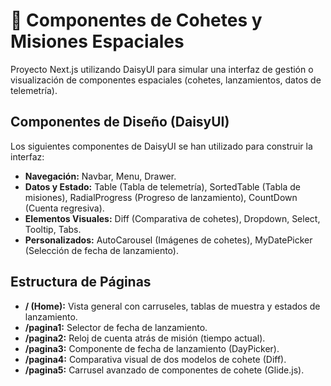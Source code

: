 # 🚀 Componentes de Cohetes y Misiones Espaciales

Proyecto Next.js utilizando DaisyUI para simular una interfaz de gestión o visualización de componentes espaciales (cohetes, lanzamientos, datos de telemetría).

## Componentes de Diseño (DaisyUI)

Los siguientes componentes de DaisyUI se han utilizado para construir la interfaz:

* **Navegación:** Navbar, Menu, Drawer.
* **Datos y Estado:** Table (Tabla de telemetría), SortedTable (Tabla de misiones), RadialProgress (Progreso de lanzamiento), CountDown (Cuenta regresiva).
* **Elementos Visuales:** Diff (Comparativa de cohetes), Dropdown, Select, Tooltip, Tabs.
* **Personalizados:** AutoCarousel (Imágenes de cohetes), MyDatePicker (Selección de fecha de lanzamiento).

## Estructura de Páginas

* **/ (Home):** Vista general con carruseles, tablas de muestra y estados de lanzamiento.
* **/pagina1:** Selector de fecha de lanzamiento.
* **/pagina2:** Reloj de cuenta atrás de misión (tiempo actual).
* **/pagina3:** Componente de fecha de lanzamiento (DayPicker).
* **/pagina4:** Comparativa visual de dos modelos de cohete (Diff).
* **/pagina5:** Carrusel avanzado de componentes de cohete (Glide.js).
